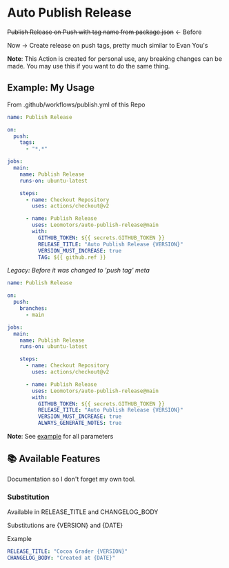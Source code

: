 # Auto Publish Release

~~Publish Release on Push with tag name from package.json~~ <- Before

Now -> Create release on push tags, pretty much similar to Evan You's

**Note**: This Action is created for personal use, any breaking changes can be made. You may use this if you want to do the same thing.

## Example: My Usage

From .github/workflows/publish.yml of this Repo

```yml
name: Publish Release

on:
  push:
    tags:
      - "*.*"

jobs:
  main:
    name: Publish Release
    runs-on: ubuntu-latest

    steps:
      - name: Checkout Repository
        uses: actions/checkout@v2

      - name: Publish Release
        uses: Leomotors/auto-publish-release@main
        with:
          GITHUB_TOKEN: ${{ secrets.GITHUB_TOKEN }}
          RELEASE_TITLE: "Auto Publish Release {VERSION}"
          VERSION_MUST_INCREASE: true
          TAG: ${{ github.ref }}
```

*Legacy: Before it was changed to 'push tag' meta*

```yml
name: Publish Release

on:
  push:
    branches:
      - main

jobs:
  main:
    name: Publish Release
    runs-on: ubuntu-latest

    steps:
      - name: Checkout Repository
        uses: actions/checkout@v2

      - name: Publish Release
        uses: Leomotors/auto-publish-release@main
        with:
          GITHUB_TOKEN: ${{ secrets.GITHUB_TOKEN }}
          RELEASE_TITLE: "Auto Publish Release {VERSION}"
          VERSION_MUST_INCREASE: true
          ALWAYS_GENERATE_NOTES: true
```

**Note**: See [example](./example) for all parameters

## 📚 Available Features

Documentation so I don't forget my own tool.

### Substitution

Available in RELEASE_TITLE and CHANGELOG_BODY

Substitutions are {VERSION} and {DATE}

Example

```yml
RELEASE_TITLE: "Cocoa Grader {VERSION}"
CHANGELOG_BODY: "Created at {DATE}"
```
